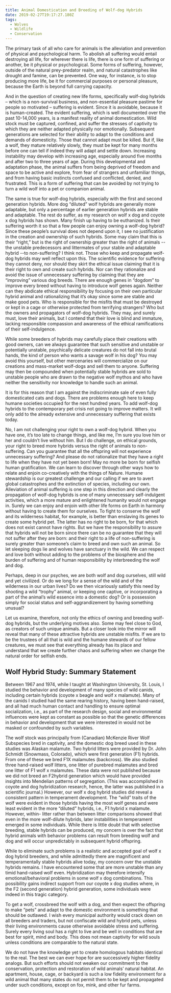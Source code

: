```yaml
---
title: Animal Domestication and Breeding of Wolf-dog Hybrids
date: 2019-02-27T19:17:27.180Z
tags:
  - Wolves
  - Wildlife
  - Conservation
---
```

The primary task of all who care for animals is the alleviation and prevention of physical and psychological harm. To abolish all suffering would entail destroying all life, for wherever there is life, there is one form of suffering or another, be it physical or psychological. Some forms of suffering, however, outside of the natural prey-predator realm, and natural catastrophes like drought and famine, can be prevented. One way, for instance, is to stop producing more life, be it for commercial purposes or personal pleasure, because the Earth is beyond full carrying capacity.

And in the question of creating new life forms, specifically wolf-dog hybrids – which is a non-survival  business, and non-essential pleasure pastime for people so motivated – suffering is evident. Since it is avoidable, because it is human-created. The evident suffering, which is well documented over the past 10-14,000 years, is a manifest reality of animal domestication. Wild stock must be captured, confined, and suffer the stresses of captivity to which they are neither adapted physically nor emotionally. Subsequent generations are selected for their ability to adapt to the conditions and demands of domesticity. Those that cannot adapt must be killed. But if, like a wolf, they mature relatively slowly, they must be kept for many months before one can tell if indeed they will adapt and settle down. Increasing instability may develop with increasing age, especially around five months and after two to three years of age. During this developmental and adaptation phase, the animal suffers  from being deprived of freedom and space to be active and explore, from fear of strangers and unfamiliar things, and from having basic instincts confused and conflicted, denied, and frustrated. This is a form of suffering that can be avoided by not trying to turn a wild wolf into a pet or companion animal.

The same is true for wolf-dog hybrids, especially with the first and second generation hybrids. More dog “diluted” wolf hybrids are generally more adaptable, but only a percentage of earlier generation hybrids are stable and adaptable. The rest do suffer, as my research on wolf x dog and coyote x dog hybrids has shown. Many finish up having to be euthanized. Is their suffering worth it so that a few people can enjoy owning a wolf-dog hybrid? Since these people’s survival does not depend upon it, I see no justification in the creation and ownership of such hybrids. Some may claim that this is their “right,” but is the right of ownership greater than the right of animals -- the unstable predecessors and littermates of your stable and adaptable hybrid --to non-suffering? I think not. Those who keep and propagate wolf-dog hybrids may well reflect upon this. The scientific evidence for suffering they cannot deny, nor should they skirt the ethical issue claiming that it is their right to own and create such hybrids. Nor can they rationalize and avoid the issue of unnecessary suffering by claiming that they are “improving” various dog breeds. There are enough genes in “dogdom” to improve every breed without having to introduce wolf genes again. Neither can they abdicate ethical responsibility by focusing on their own particular hybrid animal and rationalizing that it’s okay since some are stable and make good pets. Who is responsible for the misfits that must be destroyed or kept in a cage or otherwise protected from terrifying strangers? Who but the owners and propagators of wolf-dog hybrids. They may, and surely must, love their animals, but I contend that their love is blind and immature, lacking responsible compassion and awareness of the ethical ramifications of their self-indulgence.

While some breeders of hybrids may carefully place their creations with good owners, can we always guarantee that such sensitive and unstable or potentially unstable, psychically delicate creatures do not fall into brutal hands, the kind of person who wants a savage wolf in his dog?  You may avoid this yourself, but other mercenaries will commercialize on our creations and mass-market wolf-dogs and sell them to anyone. Suffering may then be compounded when potentially stable hybrids are sold to unstable people who are drawn to the negative wolf mythos and who have neither the sensitivity nor knowledge to handle such an animal.

It is for this reason that I am against the indiscriminate sale of even fully domesticated cats and dogs. There are problems enough here to keep humane societies occupied for the next hundred years. To add wolf-dog hybrids to the contemporary pet crisis not going to improve matters. It will only add to the already extensive and unnecessary suffering that exists today.

No, I am not challenging your right to own a wolf-dog hybrid. When you have one, it’s too late to change things, and like me, I’m sure you love him or her and couldn’t live without him. But I do challenge, on ethical grounds, your right to breed more hybrids versus the right of animals to non-suffering. Can you guarantee that all the offspring will not experience unnecessary suffering? And please do not rationalize that they have a right to life when they have not yet been born! May no more be born for selfish human gratification. We can learn to discover through other ways how to relate and enjoin co-creatively with the things of Nature. Humane stewardship is our greatest challenge and our calling if we are to avert global catastrophes and the extinction of species, including our own. Alleviation of animal suffering is one step in this direction and clearly the propagation of wolf-dog hybrids is one of many unnecessary self-indulgent activities, which a more mature and enlightened humanity would not engage in. Surely we can enjoy and enjoin with other life forms on Earth in harmony without having to create them for ourselves.  To fight to conserve the wolf and its wilderness habitat, for example, is better than enslaving its genes to create some hybrid pet. The latter has no right to be born, for that which does not exist cannot have rights. But we have the responsibility to assure that hybrids will not be born since there can be no guarantee that they will not suffer after they are born: and their right to a life of non-suffering is surely greater than someone’s claim to breed and own such an animal. So let sleeping dogs lie and wolves have sanctuary in the wild. We can respect and love both without adding to the problems of the biosphere and the burden of suffering and of human responsibility by interbreeding the wolf and dog.

Perhaps, deep in our psyches, we are both wolf and dog ourselves, still wild and yet civilized. Or do we long for a sense of the wild and of the wilderness in our urban lives? Do we then vicariously satisfy this need by shooting a wild “trophy” animal, or keeping one captive, or incorporating a part of the animal’s wild essence into a domestic dog? Or is possession simply for social status and self-aggrandizement by having something unusual?

Let us examine, therefore, not only the ethics of owning and breeding wolf-dog hybrids, but the underlying motives also. Some may feel close to God, as creators of such unique animals. But a closer look into the mirror will reveal that many of these attractive hybrids are unstable misfits. If we are to be the trustees of all that is wild and the humane stewards of our fellow creatures, we must see that everything already has its place and understand that we create further chaos and suffering when we change the natural order for selfish ends.

## Wolf Hybrid Study: Summary Statement

Between 1967 and 1974, while I taught at Washington University, St. Louis, I studied the behavior and development of many species of wild canids, including certain hybrids (coyote x beagle and wolf x malamute). Many of the canids I studied had the same rearing history, having been hand-raised, and all had much human contact and handling to ensure optimal socialization, i.e., as part of the research design, social and environmental influences were kept as constant as possible so that the genetic differences in behavior and development that we were interested in would not be masked or confounded by such variables.

The wolf stock was principally from (Canadian) McKenzie River Wolf Subspecies bred in captivity, and the domestic dog breed used in these studies was Alaskan malamute. Two hybrid litters were provided by Dr. John Schmidt (Snowmass, Colorado), which were first generation (F1) hybrids. From one of these we bred F1X malamutes (backcross). We also studied three hand-raised wolf litters, one litter of purebred malamutes and bred one litter of F1 wolf x malamutes. These data were not published because we did not breed an F2hybrid generation which would have provided insights into Mendelian patterns of segregation. (This was accomplished in coyote and dog hybridization research, hence, the latter was published in a scientific journal.) However, our wolf x dog hybrid studies did reveal a consistent pattern in temperament development. The “wild” traits of the wolf were evident in those hybrids having the most wolf genes and were least evident in the more “diluted” hybrids, i.e., F1 hybrid x malamute. However,  within-  litter rather than between litter comparisons showed that even in the more wolf-dilute hybrids, later instabilities in temperament emerged in some individuals. While there is little doubt that with selective breeding, stable hybrids can be produced, my concern is over the fact that hybrid animals with behavior problems can result from breeding wolf and dog and will occur unpredictably in subsequent hybrid offspring.

While to eliminate such problems is a realistic and accepted goal of wolf x dog hybrid breeders, and while admittedly there are magnificent and temperamentally stable hybrids alive today, my concern over the unstable hybrids remains. I have encountered some that are more unstable than any timid hand-raised wolf even. Hybridization may therefore intensify emotional/behavioral problems in some wolf x dog combinations. This possibility gains indirect support from our coyote x dog studies where, in the F2 (second generation) hybrid generation, some individuals were indeed in this tragic category.

To get a wolf, crossbreed the wolf with a dog, and then expect the offspring to make “pets” and adapt to the domestic environment is something that should be outlawed. I wish every municipal authority would crack down on all breeders and traders, but not confiscate wild and hybrid pets, unless their living environments cause otherwise avoidable stress and suffering. Surely every living soul has a right to live and be well in conditions that are best for spirit, mind and body. This does not mean captivity for wild souls unless conditions are comparable to the natural state.

We do not have the knowledge yet to create homologous habitats identical to the real. The best we can ever hope for are successively higher fidelity analogs. But such efforts should not weaken our commitment to the conservation, protection and restoration of wild animals’ natural habitat.  An apartment, house, cage, or backyard is such a low fidelity environment for a wild animal that many states do not permit them to be kept and propagated under such conditions, except on fox, mink, and other fur farms.
